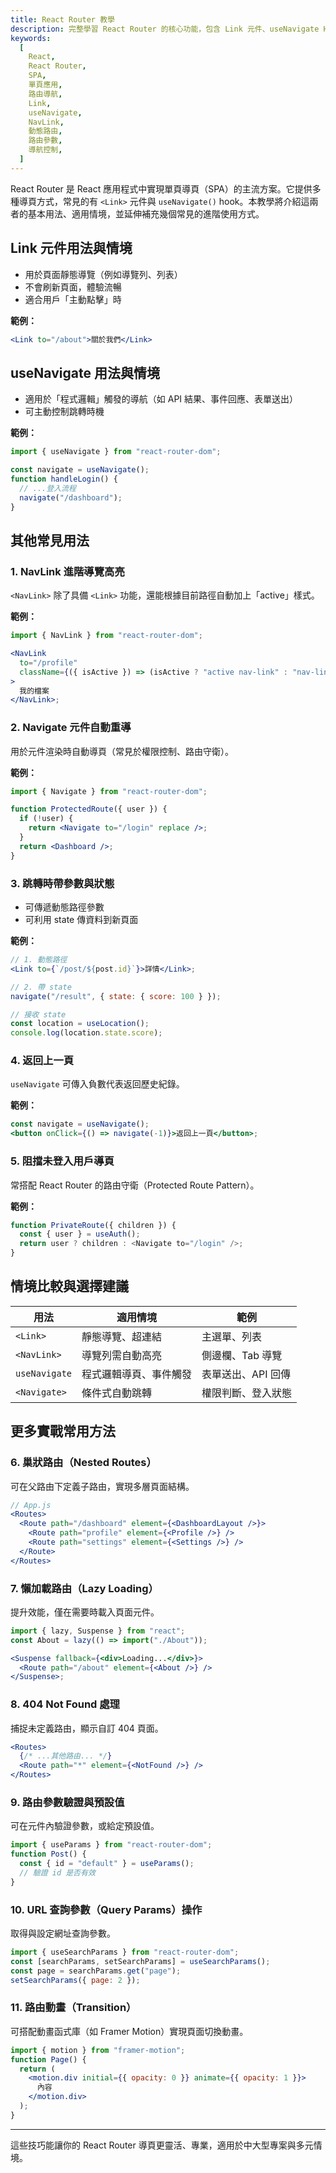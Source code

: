```yaml
---
title: React Router 教學
description: 完整學習 React Router 的核心功能，包含 Link 元件、useNavigate Hook、NavLink 高亮效果、動態路由、路由參數等單頁應用導航技術
keywords:
  [
    React,
    React Router,
    SPA,
    單頁應用,
    路由導航,
    Link,
    useNavigate,
    NavLink,
    動態路由,
    路由參數,
    導航控制,
  ]
---
```


React Router 是 React 應用程式中實現單頁導頁（SPA）的主流方案。它提供多種導頁方式，常見的有 `<Link>` 元件與 `useNavigate()` hook。本教學將介紹這兩者的基本用法、適用情境，並延伸補充幾個常見的進階使用方式。

## Link 元件用法與情境

- 用於頁面靜態導覽（例如導覽列、列表）
- 不會刷新頁面，體驗流暢
- 適合用戶「主動點擊」時

**範例：**

```jsx
<Link to="/about">關於我們</Link>
```

## useNavigate 用法與情境

- 適用於「程式邏輯」觸發的導航（如 API 結果、事件回應、表單送出）
- 可主動控制跳轉時機

**範例：**

```jsx
import { useNavigate } from "react-router-dom";

const navigate = useNavigate();
function handleLogin() {
  // ...登入流程
  navigate("/dashboard");
}
```

## 其他常見用法

### 1. NavLink 進階導覽高亮

`<NavLink>` 除了具備 `<Link>` 功能，還能根據目前路徑自動加上「active」樣式。

**範例：**

```jsx
import { NavLink } from "react-router-dom";

<NavLink
  to="/profile"
  className={({ isActive }) => (isActive ? "active nav-link" : "nav-link")}
>
  我的檔案
</NavLink>;
```

### 2. Navigate 元件自動重導

用於元件渲染時自動導頁（常見於權限控制、路由守衛）。

**範例：**

```jsx
import { Navigate } from "react-router-dom";

function ProtectedRoute({ user }) {
  if (!user) {
    return <Navigate to="/login" replace />;
  }
  return <Dashboard />;
}
```

### 3. 跳轉時帶參數與狀態

- 可傳遞動態路徑參數
- 可利用 state 傳資料到新頁面

**範例：**

```jsx
// 1. 動態路徑
<Link to={`/post/${post.id}`}>詳情</Link>;

// 2. 帶 state
navigate("/result", { state: { score: 100 } });

// 接收 state
const location = useLocation();
console.log(location.state.score);
```

### 4. 返回上一頁

`useNavigate` 可傳入負數代表返回歷史紀錄。

**範例：**

```jsx
const navigate = useNavigate();
<button onClick={() => navigate(-1)}>返回上一頁</button>;
```

### 5. 阻擋未登入用戶導頁

常搭配 React Router 的路由守衛（Protected Route Pattern）。

**範例：**

```jsx
function PrivateRoute({ children }) {
  const { user } = useAuth();
  return user ? children : <Navigate to="/login" />;
}
```

## 情境比較與選擇建議

| 用法          | 適用情境               | 範例               |
| ------------- | ---------------------- | ------------------ |
| `<Link>`      | 靜態導覽、超連結       | 主選單、列表       |
| `<NavLink>`   | 導覽列需自動高亮       | 側邊欄、Tab 導覽   |
| `useNavigate` | 程式邏輯導頁、事件觸發 | 表單送出、API 回傳 |
| `<Navigate>`  | 條件式自動跳轉         | 權限判斷、登入狀態 |

## 更多實戰常用方法

### 6. 巢狀路由（Nested Routes）

可在父路由下定義子路由，實現多層頁面結構。

```jsx
// App.js
<Routes>
  <Route path="/dashboard" element={<DashboardLayout />}>
    <Route path="profile" element={<Profile />} />
    <Route path="settings" element={<Settings />} />
  </Route>
</Routes>
```

### 7. 懶加載路由（Lazy Loading）

提升效能，僅在需要時載入頁面元件。

```jsx
import { lazy, Suspense } from "react";
const About = lazy(() => import("./About"));

<Suspense fallback={<div>Loading...</div>}>
  <Route path="/about" element={<About />} />
</Suspense>;
```

### 8. 404 Not Found 處理

捕捉未定義路由，顯示自訂 404 頁面。

```jsx
<Routes>
  {/* ...其他路由... */}
  <Route path="*" element={<NotFound />} />
</Routes>
```

### 9. 路由參數驗證與預設值

可在元件內驗證參數，或給定預設值。

```jsx
import { useParams } from "react-router-dom";
function Post() {
  const { id = "default" } = useParams();
  // 驗證 id 是否有效
}
```

### 10. URL 查詢參數（Query Params）操作

取得與設定網址查詢參數。

```jsx
import { useSearchParams } from "react-router-dom";
const [searchParams, setSearchParams] = useSearchParams();
const page = searchParams.get("page");
setSearchParams({ page: 2 });
```

### 11. 路由動畫（Transition）

可搭配動畫函式庫（如 Framer Motion）實現頁面切換動畫。

```jsx
import { motion } from "framer-motion";
function Page() {
  return (
    <motion.div initial={{ opacity: 0 }} animate={{ opacity: 1 }}>
      內容
    </motion.div>
  );
}
```

---

這些技巧能讓你的 React Router 導頁更靈活、專業，適用於中大型專案與多元情境。
